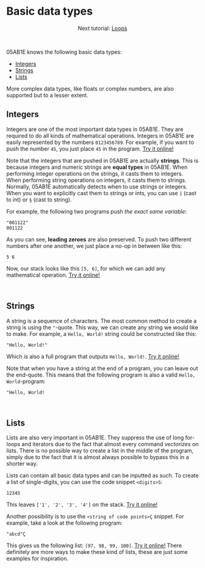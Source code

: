 # Basic data types
<p align="center">Next tutorial: <a href="https://github.com/Adriandmen/05AB1E/blob/master/docs/md-documentation/loops.md">Loops</a></p>

<br>

05AB1E knows the following basic data types:

 - [Integers](#integers)
 - [Strings](#strings)
 - [Lists](#lists)

More complex data types, like floats or complex numbers, are also supported but to a lesser extent.

## Integers

Integers are one of the most important data types in 05AB1E. They are required to do all kinds of mathematical operations. Integers in 05AB1E are easily represented by the numbers `0123456789`. For example, if you want to push the number `45`, you just place `45` in the program. [Try it online!](https://tio.run/##MzBNTDJM/f/fxPT/fwA "05AB1E – Try It Online")

Note that the integers that are pushed in 05AB1E are actually **strings**. This is because integers and numeric strings are **equal types** in 05AB1E. When performing integer operations on the strings, it casts them to integers. When performing string operations on integers, it casts them to strings. Normally, 05AB1E automatically detects when to use strings or integers. When you want to explicitly cast them to strings or ints, you can use `ï` (cast to int) or `§` (cast to string).

For example, the following two programs push _the exact same variable_:

    "001122"
    001122

As you can see, **leading zeroes** are also preserved. To push two different numbers after one another, we just place a no-op in between like this:

    5 6

Now, our stack looks like this `[5, 6]`, for which we can add any mathematical operation. [Try it online!](https://tio.run/##MzBNTDJM/f/fVMFM@/9/AA "05AB1E – Try It Online")

<br>

## Strings

A string is a sequence of characters. The most common method to create a string is using the `"`-quote. This way, we can create any string we would like to make. For example, a `Hello, World!` string could be constructed like this:

    "Hello, World!"

Which is also a full program that outputs `Hello, World!`. [Try it online!](https://tio.run/##MzBNTDJM/f9fySM1JydfRyE8vygnRVHp/38A "05AB1E – Try It Online")

Note that when you have a string at the end of a program, you can leave out the end-quote. This means that the following program is also a valid `Hello, World`-program:

    "Hello, World!

<br>

## Lists

Lists are also very important in 05AB1E. They suppress the use of long for-loops and iterators due to the fact that almost every command _vectorizes_ on lists. There is no possible way to create a list in the middle of the program, simply due to the fact that it is almost always possible to bypass this in a shorter way.

Lists can contain all basic data types and can be inputted as such. To create a list of single-digits, you can use the code snippet `<digits>S`:

    1234S

This leaves `['1', '2', '3', '4']` on the stack. [Try it online!](https://tio.run/##MzBNTDJM/f/f0MjYJPj/fwA "05AB1E – Try It Online") 

Another possibility is to use the `<string of code points>Ç` snippet. For example, take a look at the following program:

    "abcd"Ç
    
This gives us the following list: `[97, 98, 99, 100]`. [Try it online!](https://tio.run/##MzBNTDJM/f9fKTEpOUXpcPv//wA "05AB1E – Try It Online") There definitely are more ways to make these kind of lists, these are just some examples for inspiration.
